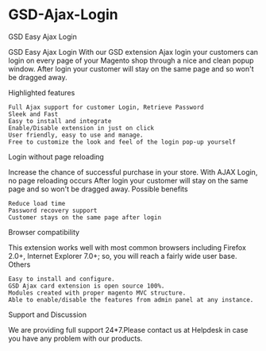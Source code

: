 GSD-Ajax-Login
==============

GSD Easy Ajax Login


GSD Easy Ajax Login
With our GSD extension Ajax login your customers can login on every page of your Magento shop through a nice and clean popup window. After login your customer will stay on the same page and so won't be dragged away.

Highlighted features

    Full Ajax support for customer Login, Retrieve Password
    Sleek and Fast
    Easy to install and integrate
    Enable/Disable extension in just on click
    User friendly, easy to use and manage.
    Free to customize the look and feel of the login pop-up yourself

Login without page reloading

Increase the chance of successful purchase in your store. With AJAX Login, no page reloading occurs After login your customer will stay on the same page and so won't be dragged away.
Possible benefits

    Reduce load time
    Password recovery support
    Customer stays on the same page after login

Browser compatibility

This extension works well with most common browsers including Firefox 2.0+, Internet Explorer 7.0+; so, you will reach a fairly wide user base.
Others

    Easy to install and configure.
    GSD Ajax card extension is open source 100%.
    Modules created with proper magento MVC structure.
    Able to enable/disable the features from admin panel at any instance.

Support and Discussion

We are providing full support 24*7.Please contact us at Helpdesk in case you have any problem with our products.